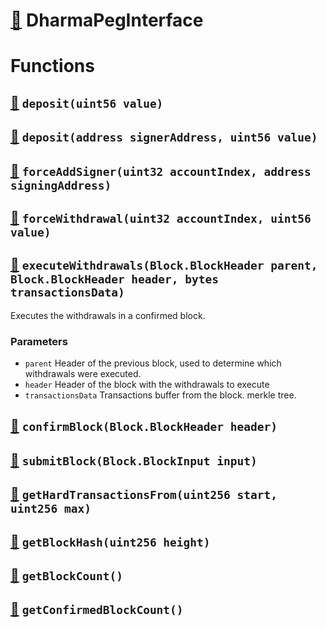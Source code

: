 # [🔗](contracts/interfaces/DharmaPegInterface.sol#L7) DharmaPegInterface

# Functions

## [🔗](contracts/interfaces/DharmaPegInterface.sol#L11) `deposit(uint56 value)`

## [🔗](contracts/interfaces/DharmaPegInterface.sol#L13) `deposit(address signerAddress, uint56 value)`

## [🔗](contracts/interfaces/DharmaPegInterface.sol#L15) `forceAddSigner(uint32 accountIndex, address signingAddress)`

## [🔗](contracts/interfaces/DharmaPegInterface.sol#L19) `forceWithdrawal(uint32 accountIndex, uint56 value)`

## [🔗](contracts/interfaces/DharmaPegInterface.sol#L21) `executeWithdrawals(Block.BlockHeader parent, Block.BlockHeader header, bytes transactionsData)`

Executes the withdrawals in a confirmed block.

### Parameters

- `parent` Header of the previous block, used to determine which withdrawals were executed.
- `header` Header of the block with the withdrawals to execute
- `transactionsData` Transactions buffer from the block.
  merkle tree.

## [🔗](contracts/interfaces/DharmaPegInterface.sol#L34) `confirmBlock(Block.BlockHeader header)`

## [🔗](contracts/interfaces/DharmaPegInterface.sol#L36) `submitBlock(Block.BlockInput input)`

## [🔗](contracts/interfaces/DharmaPegInterface.sol#L38) `getHardTransactionsFrom(uint256 start, uint256 max)`

## [🔗](contracts/interfaces/DharmaPegInterface.sol#L42) `getBlockHash(uint256 height)`

## [🔗](contracts/interfaces/DharmaPegInterface.sol#L44) `getBlockCount()`

## [🔗](contracts/interfaces/DharmaPegInterface.sol#L46) `getConfirmedBlockCount()`
